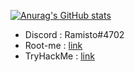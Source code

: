 [![Anurag's GitHub stats](https://github-readme-stats.vercel.app/api?username=Ramisto)](https://github.com/anuraghazra/github-readme-stats)

- Discord : Ramisto#4702
- Root-me : [link](https://www.root-me.org/Ramisto?lang=fr)
- TryHackMe : [link](https://tryhackme.com/p/Ramisto)
